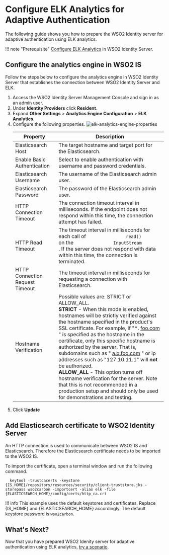 # Configure ELK Analytics for Adaptive Authentication

The following guide shows you how to prepare the WSO2 Identity server for adaptive authentication using ELK analytics.

!!! note "Prerequisite"
    [Configure ELK Analytics](./elk-analytics-installation-guide.md) in WSO2 Identity Server.

## Configure the analytics engine in WSO2 IS

Follow the steps below to configure the analytics engine in WSO2 Identity Server that establishes the connection between WSO2 Identity Server and ELK.

1. Access the WSO2 Identity Server Management Console and sign in as an admin user.
2. Under **Identity Providers** click **Resident**. 
3. Expand **Other Settings** > **Analytics Engine Configuration** > **ELK Analytics**.
3. Configure the following properties.
   ![elk-analytics-engine-properties](../../assets/img/elk-analytics/risk-based-adaptive-authentication/risk-based-adaptive-authentication-4.png)
   <table>
   <thead>
   <tr class="header">
   <th>Property</th>
   <th>Description</th>
   </tr>
   </thead>
   <tbody>
   <tr class="odd">
   <td>Elasticsearch Host</td>
   <td>The target hostname and target port for the Elasticsearch.</td>
   </tr>
   <tr class="even">
   <td>Enable Basic Authentication</td>
   <td>Select to enable authentication with username and password credentials.</td>
   </tr>
   <tr class="odd">
   <td>Elasticsearch Username</td>
   <td>The username of the Elasticsearch admin user.</td>
   </tr>
   <tr class="even">
   <td>Elasticsearch Password</td>
   <td>The password of the Elasticsearch admin user.</td>
   </tr>
   <tr class="odd">
   <td>HTTP Connection Timeout</td>
   <td>The connection timeout interval in milliseconds. If the endpoint does not respond within this time, the connection attempt has failed.</td>
   </tr>
   <tr class="even">
   <td>HTTP Read Timeout</td>
   <td>The timeout interval in milliseconds for each call of <code>               read()              </code> on the <code>               InputStream              </code> . If the server does not respond with data within this time, the connection is terminated.</td>
   </tr>
   <tr class="odd">
   <td>HTTP Connection Request Timeout</td>
   <td>The timeout interval in milliseconds for requesting a connection with Elasticsearch.</td>
   </tr>
   <tr class="even">
   <td>Hostname Verification</td>
   <td>Possible values are: STRICT or ALLOW_ALL.<br />
   <strong>STRICT</strong> - When this mode is enabled, hostnames will be strictly verified against the hostname specified in the product's SSL certificate. For example, if "*. <a href="http://foo.com/">foo.com</a> " is specified as the hostname in the certificate, only this specific hostname is authorized by the server. That is, subdomains such as " <a href="http://a.b.foo.com/">a.b.foo.com</a> " or ip addresses such as "127.10.11.1" will <strong>not</strong> be authorized. <br /><strong>ALLOW_ALL</strong> - This option turns off hostname verification for the server. Note that this is not recommended in a production setup and should only be used for demonstrations and testing.</td>
   </tr>
   </tbody>
   </table>
4. Click **Update**

## Add Elasticsearch certificate to WSO2 Identity Server

 An HTTP connection is used to communicate between WSO2 IS and Elasticsearch. Therefore the Elasticsearch certificate needs to be imported to the WSO2 IS.
   
To import the certificate, open a terminal window and run the following command.

 ```
   keytool -trustcacerts -keystore {IS_HOME}/repository/resources/security/client-truststore.jks -storepass wso2carbon -importcert -alias elk -file {ELASTICSEARCH_HOME}/config/certs/http_ca.crt
 ```

!!! info
      This example uses the default keystores and certificates. Replace {IS_HOME} and {ELASTICSEARCH_HOME} accordingly. The default keystore password is `wso2carbon`.

## What's Next?

Now that you have prepared WSO2 Idenity server for adaptive authentication using ELK analytics, [try a scenario](../guides/elk-analytics/elk-configuring-risk-based-adaptive-authentication.md).

